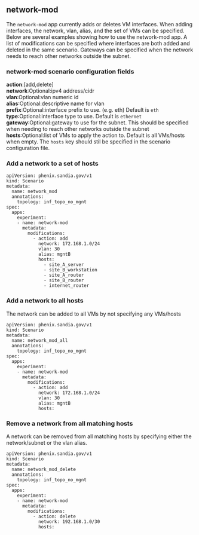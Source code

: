 ## network-mod

The `network-mod` app currently adds or deletes VM interfaces.  When
adding interfaces, the network, vlan, alias, and the set of VMs
can be specified.  Below are several examples showing how to use
the network-mod app.  A list of modifications can be specified where
interfaces are both added and deleted in the same scenario.  Gateways 
can be specified when the network needs to reach other networks outside the subnet.

### network-mod scenario configuration fields
**action**:[add,delete]  
**network**:Optional:ipv4 address/cidr  
**vlan**:Optional:vlan numeric id  
**alias**:Optional:descriptive name for vlan    
**prefix**:Optional:interface prefix to use. (e.g. eth)  Default is
`eth`  
**type**:Optional:interface type to use. Default is `ethernet`  
**gateway**:Optional:gateway to use for the subnet.  This should be
specified when needing to reach other networks outside the subnet   
**hosts**:Optional:list of VMs to apply the action to.  Default is 
all VMs/hosts when empty.  The `hosts` key should stil be specified in the
scenario configuration file.  

### Add a network to a set of hosts

```
apiVersion: phenix.sandia.gov/v1
kind: Scenario
metadata:
  name: network_mod
  annotations:
    topology: inf_topo_no_mgnt
spec:
  apps:
    experiment:        
    - name: network-mod
      metadata:
        modifications:
          - action: add   
            network: 172.168.1.0/24
            vlan: 30
            alias: mgntB 
            hosts: 
              - site_A_server
              - site_B_workstation
              - site_A_router
              - site_B_router
              - internet_router       
```

### Add a network to all hosts
The network can be added to all VMs by 
not specifying any VMs/hosts

```
apiVersion: phenix.sandia.gov/v1
kind: Scenario
metadata:
  name: network_mod_all
  annotations:
    topology: inf_topo_no_mgnt
spec:
  apps:
    experiment:        
    - name: network-mod
      metadata:
        modifications:
          - action: add   
            network: 172.168.1.0/24
            vlan: 30
            alias: mgntB 
            hosts:    
```

### Remove a network from all matching hosts
A network can be removed from all matching hosts
by specifying either the network/subnet or the 
vlan alias.  

```
apiVersion: phenix.sandia.gov/v1
kind: Scenario
metadata:
  name: network_mod_delete
  annotations:
    topology: inf_topo_no_mgnt
spec:
  apps:
    experiment:        
    - name: network-mod
      metadata:
        modifications:
          - action: delete   
            network: 192.168.1.0/30            
            hosts:    
```


   
